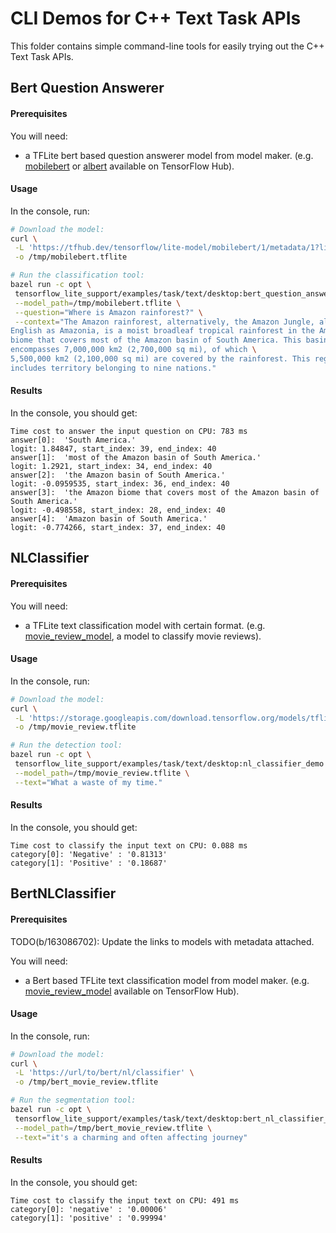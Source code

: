 # CLI Demos for C++ Text Task APIs

This folder contains simple command-line tools for easily trying out the C++
Text Task APIs.

## Bert Question Answerer

#### Prerequisites

You will need:

*   a TFLite bert based question answerer model from model maker. (e.g.
    [mobilebert][1] or [albert][2] available on TensorFlow Hub).

#### Usage

In the console, run:

```bash
# Download the model:
curl \
 -L 'https://tfhub.dev/tensorflow/lite-model/mobilebert/1/metadata/1?lite-format=tflite' \
 -o /tmp/mobilebert.tflite

# Run the classification tool:
bazel run -c opt \
 tensorflow_lite_support/examples/task/text/desktop:bert_question_answerer_demo -- \
 --model_path=/tmp/mobilebert.tflite \
 --question="Where is Amazon rainforest?" \
 --context="The Amazon rainforest, alternatively, the Amazon Jungle, also known in \
English as Amazonia, is a moist broadleaf tropical rainforest in the Amazon \
biome that covers most of the Amazon basin of South America. This basin \
encompasses 7,000,000 km2 (2,700,000 sq mi), of which \
5,500,000 km2 (2,100,000 sq mi) are covered by the rainforest. This region \
includes territory belonging to nine nations."
```

#### Results

In the console, you should get:

```
Time cost to answer the input question on CPU: 783 ms
answer[0]:  'South America.'
logit: 1.84847, start_index: 39, end_index: 40
answer[1]:  'most of the Amazon basin of South America.'
logit: 1.2921, start_index: 34, end_index: 40
answer[2]:  'the Amazon basin of South America.'
logit: -0.0959535, start_index: 36, end_index: 40
answer[3]:  'the Amazon biome that covers most of the Amazon basin of South America.'
logit: -0.498558, start_index: 28, end_index: 40
answer[4]:  'Amazon basin of South America.'
logit: -0.774266, start_index: 37, end_index: 40
```

## NLClassifier

#### Prerequisites

You will need:

*   a TFLite text classification model with certain format. (e.g.
    [movie_review_model][3], a model to classify movie reviews).

#### Usage

In the console, run:

```bash
# Download the model:
curl \
 -L 'https://storage.googleapis.com/download.tensorflow.org/models/tflite/text_classification/text_classification_v2.tflite' \
 -o /tmp/movie_review.tflite

# Run the detection tool:
bazel run -c opt \
 tensorflow_lite_support/examples/task/text/desktop:nl_classifier_demo -- \
 --model_path=/tmp/movie_review.tflite \
 --text="What a waste of my time."
```

#### Results

In the console, you should get:

```
Time cost to classify the input text on CPU: 0.088 ms
category[0]: 'Negative' : '0.81313'
category[1]: 'Positive' : '0.18687'
```

## BertNLClassifier

#### Prerequisites

TODO(b/163086702): Update the links to models with metadata attached.

You will need:

*   a Bert based TFLite text classification model from model maker. (e.g.
    [movie_review_model][5] available on TensorFlow Hub).

#### Usage

In the console, run:

```bash
# Download the model:
curl \
 -L 'https://url/to/bert/nl/classifier' \
 -o /tmp/bert_movie_review.tflite

# Run the segmentation tool:
bazel run -c opt \
 tensorflow_lite_support/examples/task/text/desktop:bert_nl_classifier_demo -- \
 --model_path=/tmp/bert_movie_review.tflite \
 --text="it's a charming and often affecting journey"
```

#### Results

In the console, you should get:

```
Time cost to classify the input text on CPU: 491 ms
category[0]: 'negative' : '0.00006'
category[1]: 'positive' : '0.99994'
```

[1]: https://tfhub.dev/tensorflow/lite-model/mobilebert/1/default/1
[2]: https://tfhub.dev/tensorflow/lite-model/albert_lite_base/squadv1/1
[3]: https://www.tensorflow.org/lite/models/text_classification/overview
[4]: https://github.com/tensorflow/tflite-support/blob/fe8b69002f5416900285dc69e2baa078c91bd994/tensorflow_lite_support/cc/task/text/nlclassifier/nl_classifier.h#L55
[5]: http://bert/nl/classifier/model
